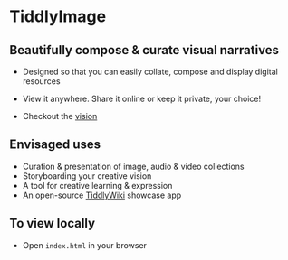 # TiddlyImage
## Beautifully compose & curate visual narratives

- Designed so that you can easily collate, compose and display digital resources

- View it anywhere.  Share it online or keep it private, your choice!

- Checkout the [vision](https://formulator.github.io/tiddlyimage/)

## Envisaged uses
- Curation & presentation of image, audio & video collections
- Storyboarding your creative vision
- A tool for creative learning & expression
- An open-source [TiddlyWiki](https://tiddlywiki.com/) showcase app

## To view locally
- Open `index.html` in your browser
